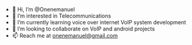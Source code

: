 - 👋 Hi, I’m @Onenemanuel
- 👀 I’m interested in Telecommunications
- 🌱 I’m currently learning voice over internet VoIP system development
- 💞️ I’m looking to collaborate on VoIP and android projects
- 📫 Reach me at onenemanuel@gmail.com

<!---
Onenemanuel/Onenemanuel is a ✨ special ✨ repository because its `README.md` (this file) appears on your GitHub profile.
You can click the Preview link to take a look at your changes.
--->
